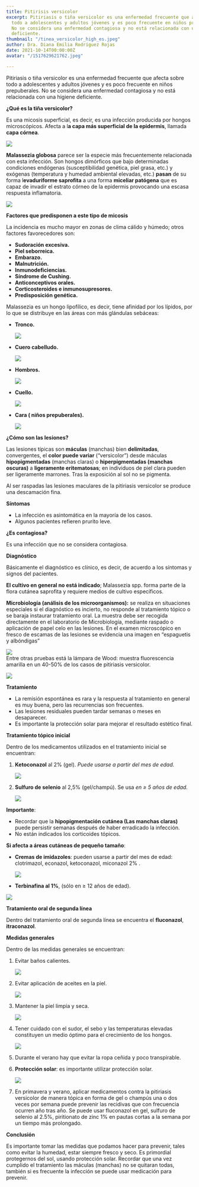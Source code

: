 ```yaml
---
title: Pitirisis versicolor
excerpt: Pitiriasis o tiña versicolor es una enfermedad frecuente que afecta sobre
  todo a adolescentes y adultos jóvenes y es poco frecuente en niños prepuberales.
  No se considera una enfermedad contagiosa y no está relacionada con una higiene
  deficiente.
thumbnail: "/tinea_versicolor_high_es.jpeg"
author: Dra. Diana Emilia Rodríguez Rojas
date: 2021-10-14T00:00:00Z
avatar: "/1517629621762.jpeg"

---
```

Pitiriasis o tiña versicolor es una enfermedad frecuente que afecta sobre todo a adolescentes y adultos jóvenes y es poco frecuente en niños prepuberales. No se considera una enfermedad contagiosa y no está relacionada con una higiene deficiente.

**¿Qué es la tiña versicolor?**

Es una micosis superficial, es decir, es una infección producida por hongos microscópicos. Afecta a l**a capa más superficial de la epidermis**, llamada **capa córnea**.

![](/anatomia-piel.jpeg)

**Malassezia globosa** parece ser la especie más frecuentemente relacionada con esta infección. Son hongos dimórficos que bajo determinadas condiciones endógenas (susceptibilidad genética, piel grasa, etc.) y exógenas (temperatura y humedad ambiental elevadas, etc.) **pasan** de su forma l**evaduriforme saprofita** a una forma **miceliar patógena** que es capaz de invadir el estrato córneo de la epidermis provocando una escasa respuesta inflamatoria.

![](/ba896884-1fd1-4579-abf7-8144e02a9bab.jpeg)

**Factores que predisponen a este tipo de micosis**

La incidencia es mucho mayor en zonas de clima cálido y húmedo; otros factores favorecedores son:

* **Sudoración excesiva.**
* **Piel seborreica.**
* **Embarazo.**
* **Malnutrición.**
* **Inmunodeficiencias.**
* **Síndrome de Cushing.**
* **Anticonceptivos orales.**
* **Corticosteroides e inmunosupresores.**
* **Predisposición genética.**

Malassezia es un hongo lipofílico, es decir, tiene afinidad por los lípidos, por lo que se distribuye en las áreas con más glándulas sebáceas:

* **Tronco.**

  ![](/pitiriasis-versicolor-melancolia_0.jpeg)
* **Cuero cabelludo.**

  ![](/oliprox-dermatitis-seborreica-cuero-cabelludo-800x600.jpeg)
* **Hombros.**

  ![](/pitiriasis_versicolor_sintomas.jpeg)
* **Cuello.**

  ![](/8.jpeg)
* **Cara ( niños prepuberales).**

  ![](/captura-de-pantalla-2021-10-14-a-la-s-4-30-23-p-m.png)

**¿Cómo son las lesiones?**

Las lesiones típicas son **máculas** (manchas) bien **delimitadas**, convergentes, el **color puede variar** (“versicolor”) desde máculas **hipopigmentadas** (manchas claras) o **hiperpigmentadas (manchas oscuras)** a **ligeramente eritematosas**; en individuos de piel clara pueden ser ligeramente marrones. Tras la exposición al sol no se pigmenta.

Al ser raspadas las lesiones maculares de la pitiriasis versicolor se produce una descamación fina.

**Síntomas**

* La infección es asintomática en la mayoría de los casos.
* Algunos pacientes refieren prurito leve.

**¿Es contagiosa?**

Es una infección que no se considera contagiosa.

**Diagnóstico**

Básicamente el diagnóstico es clínico, es decir, de acuerdo a los síntomas y signos del pacientes.

**El cultivo en general no está indicado**; Malassezia spp. forma parte de la flora cutánea saprofita y requiere medios de cultivo específicos.

**Microbiología (análisis de los microorganismos):** se realiza en situaciones especiales si el diagnóstico es incierto, no responde al tratamiento tópico o se baraja instaurar tratamiento oral. La muestra debe ser recogida directamente en el laboratorio de Microbiología, mediante raspado o aplicación de papel celo en las lesiones. En el examen microscópico en fresco de escamas de las lesiones se evidencia una imagen en “espaguetis y albóndigas”

![](/figura-11-malassezia-sp-en-examen-directo-con-azul-de-lactofenol.png)  
Entre otras pruebas está la lámpara de Wood: muestra fluorescencia amarilla en un 40-50% de los casos de pitiriasis versicolor.

![](/captura-de-pantalla-2021-10-14-a-la-s-4-37-50-p-m.png)

**Tratamiento**

* La remisión espontánea es rara y la respuesta al tratamiento en general es muy buena, pero las recurrencias son frecuentes.
* Las lesiones residuales pueden tardar semanas o meses en desaparecer.
* Es importante la protección solar para mejorar el resultado estético final.

**Tratamiento tópico inicial**

Dentro de los medicamentos utilizados en el tratamiento inicial se encuentran:

1. **Ketoconazol** al 2% (gel). _Puede usarse a partir del mes de edad._

   ![](/ketoconazol-cinfa-2-gel-100ml.jpeg)
2. **Sulfuro de selenio** al 2,5% (gel/champú). Se usa _en ≥ 5 años de edad._

   ![](/bioselenium-25-mg-ml-suspension-topica-100-ml.jpeg)

**Importante**:

* Recordar que la **hipopigmentación cutánea (Las manchas claras)** puede persistir semanas después de haber erradicado la infección.
* No están indicados los corticoides tópicos.

**Si afecta a áreas cutáneas de pequeño tamaño**:

* **Cremas de imidazoles**: pueden usarse a partir del mes de edad: clotrimazol, econazol, ketoconazol, miconazol 2% .

  ![](/clotrimazol-canesmed-10-mg-g-2.jpg)


* **Terbinafina al 1%**, (sólo en ≥ 12 años de edad).

![](/81vqsm9tcgs-_ac_ss450_.jpg)

**Tratamiento oral de segunda línea**

Dentro del tratamiento oral de segunda línea se encuentra el **fluconazol**, **itraconazol**.

**Medidas generales**

Dentro de las medidas generales se encuentran:

1. Evitar baños calientes.

   ![](/descarga-2.jpeg)
2. Evitar aplicación de aceites en la piel.

   ![](/como-usar-aceites-faciales-1.jpeg)
3. Mantener la piel limpia y seca.

   ![](/toalla-591x447.jpeg)
4. Tener cuidado con el sudor, el sebo y las temperaturas elevadas constituyen un medio óptimo para el crecimiento de los hongos.

   ![](/manchas-sudor-ropa.jpeg)
5. Durante el verano hay que evitar la ropa ceñida y poco transpirable.
6. **Protección solar**: es importante utilizar protección solar.

   ![](/4d7105e7d8748c3540a9823f19cce8f8.jpeg)
7. En primavera y verano, aplicar medicamentos contra la pitiriasis versicolor de manera tópica en forma de gel o champús una o dos veces por semana puede prevenir las recidivas que con frecuencia ocurren año tras año. Se puede usar fluconazol en gel, sulfuro de selenio al 2.5%, piritionato de zinc 1% en pautas cortas a la semana por un tiempo más prolongado.

**Conclusión**

Es importante tomar las medidas que podamos hacer para prevenir, tales como evitar la humedad, estar siempre fresco y seco. Es primordial protegernos del sol, usando protección solar. Recordar que una vez cumplido el tratamiento las máculas (manchas) no se quitaran todas, también si es frecuente la infección se puede usar medicación para prevenir.